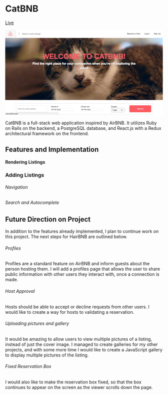 
# CatBNB

[Live](http://catbnb.us)

![Front Page](/public/cover.jpg)

CatBNB is a full-stack web application inspired by AirBNB. It utilizes Ruby on Rails on the backend, a PostgreSQL database, and React.js with a Redux architectural framework on the frontend.

## Features and Implementation

#### Rendering Listings

### Adding Listings

###### Navigation

###### Search and Autocomplete

## Future Direction on Project

In addition to the features already implemented, I plan to continue work on this project. The next steps for HairBNB are outlined below.

###### Profiles

Profiles are a standard feature on AirBNB and inform guests about the person hosting them. I will add a profiles page that allows the user to share public information with other users they interact with, once a connection is made.

###### Host Approval

Hosts should be able to accept or decline requests from other users. I would like to create a way for hosts to validating a reservation.

###### Uploading pictures and gallery

It would be amazing to allow users to view multiple pictures of a listing, instead of just the cover image. I managed to create galleries for my other projects, and with some more time I would like to create a JavaScript gallery to display multiple pictures of the listing.

###### Fixed Reservation Box

I would also like to make the reservation box fixed, so that the box continues to appear on the screen as the viewer scrolls down the page.
